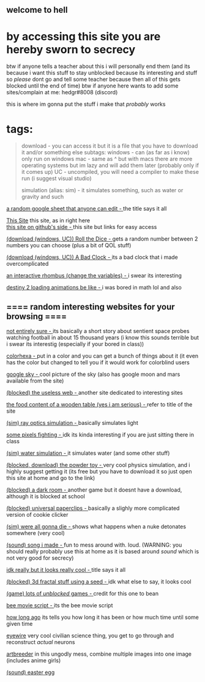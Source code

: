 ## welcome to hell

# by accessing this site you are hereby sworn to secrecy

btw if anyone tells a teacher about this i will personally end them (and its because i want this stuff to stay unblocked because its interesting and stuff so *please* dont go and tell some teacher because then all of this gets blocked until the end of time)
btw if anyone here wants to add some sites/complain at me: hedgr#8008 (discord)

this is where im gonna put the stuff i make that *probably* works

# tags:

> download - you can access it but it is a file that you have to download it and/or something else
>     subtags:
>     windows - can (as far as i know) only run on windows
>     mac - same as ^ but with macs
>     there are more operating systems but im lazy and will add them later (probably only if it comes up)
>     UC - uncompiled, you will need a compiler to make these run (i suggest visual studio)
>     
>simulation (alias: sim) - it simulates something, such as water or gravity and such


[a random google sheet that anyone can edit - ](https://docs.google.com/spreadsheets/d/1iZABHQWZrLU6E-OBUmkvX-M_ttgbOU9n8Wr-ckXCHHE/edit?usp=sharing)
the title says it all

[This Site](https://hedgr.github.io)
this site, as in right here   
[this site on github's side - ](https://github.com/Hedgr/hedgr.github.io)
this site but links for easy access

[(download (windows, UC)) Roll the Dice - ](https://github.com/Hedgr/roll_the_dice)
gets a random number between 2 numbers you can choose (plus a bit of QOL stuff)

[(download (windows, UC)) A Bad Clock - ](https://github.com/Hedgr/time_test)
its a bad clock that i made overcomplicated

[an interactive rhombus (change the variables) - ](https://www.desmos.com/calculator/wqdto2lzqj)
i swear its interesting

[destiny 2 loading animations be like - ](https://www.desmos.com/calculator/s5fdm1mejo)
i was bored in math lol and also 

## ==== random interesting websites for your browsing ====

[not entirely sure - ](https://www.sbnation.com/a/17776-football/chapter-1)
its basically a short story about sentient space probes watching football in about 15 thousand years (i know this sounds terrible but i swear its interestig (especially if your bored in class))

[colorhexa - ](https://www.colorhexa.com/)
put in a color and you can get a bunch of things about it (it even has the color but changed to tell you if it would work for colorblind users

[google sky - ](https://google.com/sky)
cool picture of the sky (also has google moon and mars available from the site)

[(blocked) the useless web - ](https://theuselessweb.com)
another site dedicated to interesting sites

[the food content of a wooden table (yes i am serious) - ](https://www.myfitnesspal.com/food/calories/alfahores-196555419)
refer to title of the site

[(sim) ray optics simulation - ](https://ricktu288.github.io/ray-optics/simulator/)
basically simulates light

[some pixels fighting - ](https://pixelsfighting.com/)
idk its kinda interesting if you are just sitting there in class

[(sim) water simulation - ](https://www.escapemotions.com/experiments/fluid_water_3/)
it simulates water (and some other stuff)

[(blocked, download) the powder toy - ](https://powdertoy.co.uk/)
very cool physics simulation, and i highly suggest getting it (its free but you have to download it so just open this site at home and go to the link)

[(blocked) a dark room - ](https://adarkroom.doublespeakgames.com/)
another game but it doesnt have a download, although it is blocked at school

[(blocked) universal paperclips - ](https://www.decisionproblem.com/paperclips/)
basically a slighly more complicated version of cookie clicker

[(sim) were all gonna die - ](https://outrider.org/nuclear-weapons/interactive/bomb-blast/)
shows what happens when a nuke detonates somewhere (very cool)

[(sound) song i made - ](https://musiclab.chromeexperiments.com/Song-Maker/song/6613628513419264)
fun to mess around with. loud. (WARNING: you should really probably use this at home as it is based around *sound* which is not very good for secrecy)

[idk really but it looks really cool - ](https://epok.tech/work/tendrils/)
title says it all

[(blocked) 3d fractal stuff using a seed - ](http://www.hellochar.com/flame?name=the%20meaning%20of%20life)
idk what else to say, it looks cool

[(game) lots of *unblocked* games - ](https://sites.google.com/site/unblockedgame911/)
credit for this one to bean

[bee movie script - ](http://www.script-o-rama.com/movie_scripts/a1/bee-movie-script-transcript-seinfeld.html)
its the bee movie script 

[how long ago](http://www.calcul.com/show/calculator/how-long-since-or-until?first=1111/11/11%2011:11)
its tells you how long it has been or how much time until some given time

[eyewire](https://eyewire.org/)
very cool civilian science thing, you get to go through and reconstruct *actual* neurons

[artbreeder](https://www.artbreeder.com/create)
in this ungodly mess, combine multiple images into one image (includes anime girls)















































































































[(sound) easter egg](https://www.youtube.com/watch?v=dQw4w9WgXcQ)
